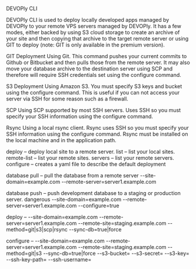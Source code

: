 DEVOPly CLI

DEVOPly CLI is used to deploy locally developed apps managed by DEVOPly to your remote VPS servers managed by DEVOPly. It has a few modes, either backed by using S3 cloud storage to create an archive of your site and then copying that archive to the target remote server or using GIT to deploy (note: GIT is only available in the premium version).

GIT Deployment
Using Git. This command pushes your current commits to Github or Bitbucket and then pulls those from the remote server. It may also move your database archive to the destination server using SCP and therefore will require SSH credentials set using the configure command.

S3 Deployment
Using Amazon S3. You must specify S3 keys and bucket using the configure command. This is useful if you can not access your server via SSH for some reason such as a firewall.

SCP
Using SCP supported by most SSH servers. Uses SSH so you must specify your SSH information using the configure command.

Rsync
Using a local rsync client. Rsync uses SSH so you must specify your SSH information using the configure command. Rsync must be installed on the local machine and in the application path.

deploy – deploy local site to a remote server.
list – list your local sites.
remote-list – list your remote sites.
servers – list your remote servers.
configure – creates a yaml file to describe the default deployment

database pull – pull the database from a remote server
--site-domain=example.com
--remote-server=server1.example.com

database push – push development database to a staging or production server. dangerous
--site-domain=example.com
--remote-server=server1.example.com
--configure=true

deploy – 
--site-domain=example.com
--remote-server=server1.example.com
--remote-site=staging.example.com
--method=git|s3|scp|rsync
--sync-db=true|force

configure – 
--site-domain=example.com
--remote-server=server1.example.com
--remote-site=staging.example.com
--method=git|s3
--sync-db=true|force
--s3-bucket=
--s3-secret=
--s3-key=
--ssh-key-path=
--ssh-username=

